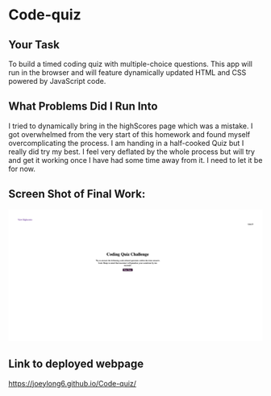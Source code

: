 # Code-quiz 


## Your Task 

To build a timed coding quiz with multiple-choice questions. This app will run in the browser and will feature dynamically updated HTML and CSS powered by JavaScript code.


## What Problems Did I Run Into

I tried to dynamically bring in the highScores page which was a mistake. I got overwhelmed from the very start of this homework and found myself overcomplicating the process. I am handing in a half-cooked Quiz but I really did try my best. I feel very deflated by the whole process but will try and get it working once I have had some time away from it. I need to let it be for now. 



## Screen Shot of Final Work:

![](Assets/images/CodeQuiz.png)



## Link to deployed webpage

https://joeylong6.github.io/Code-quiz/










